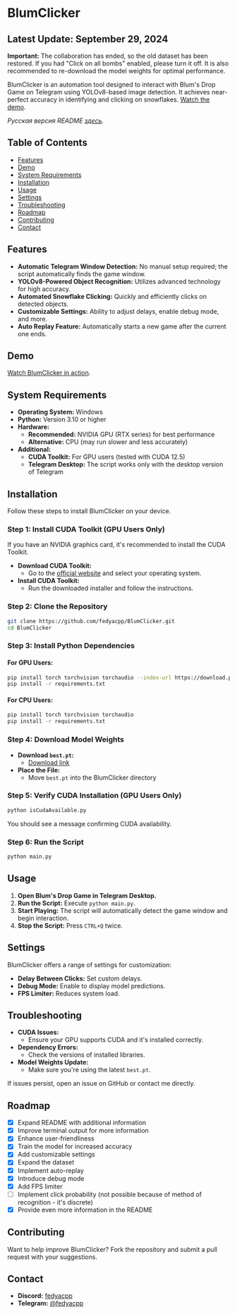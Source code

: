 # BlumClicker

## Latest Update: September 29, 2024

**Important:** The collaboration has ended, so the old dataset has been restored. If you had "Click on all bombs" enabled, please turn it off. It is also recommended to re-download the model weights for optimal performance.

BlumClicker is an automation tool designed to interact with Blum's Drop Game on Telegram using YOLOv8-based image detection. It achieves near-perfect accuracy in identifying and clicking on snowflakes. [Watch the demo](https://photos.app.goo.gl/caVfEjbUsoawek9J8).

*Русская версия README [здесь](https://github.com/fedyacpp/BlumClicker/blob/main/README_ru.md).*

## Table of Contents

- [Features](#features)
- [Demo](#demo)
- [System Requirements](#system-requirements)
- [Installation](#installation)
- [Usage](#usage)
- [Settings](#settings)
- [Troubleshooting](#troubleshooting)
- [Roadmap](#roadmap)
- [Contributing](#contributing)
- [Contact](#contact)

## Features

- **Automatic Telegram Window Detection:** No manual setup required; the script automatically finds the game window.
- **YOLOv8-Powered Object Recognition:** Utilizes advanced technology for high accuracy.
- **Automated Snowflake Clicking:** Quickly and efficiently clicks on detected objects.
- **Customizable Settings:** Ability to adjust delays, enable debug mode, and more.
- **Auto Replay Feature:** Automatically starts a new game after the current one ends.

## Demo

[Watch BlumClicker in action](https://photos.app.goo.gl/caVfEjbUsoawek9J8).

## System Requirements

- **Operating System:** Windows
- **Python:** Version 3.10 or higher
- **Hardware:**
  - **Recommended:** NVIDIA GPU (RTX series) for best performance
  - **Alternative:** CPU (may run slower and less accurately)
- **Additional:**
  - **CUDA Toolkit:** For GPU users (tested with CUDA 12.5)
  - **Telegram Desktop:** The script works only with the desktop version of Telegram

## Installation

Follow these steps to install BlumClicker on your device.

### Step 1: Install CUDA Toolkit (GPU Users Only)

If you have an NVIDIA graphics card, it's recommended to install the CUDA Toolkit.

- **Download CUDA Toolkit:**
  - Go to the [official website](https://developer.nvidia.com/cuda-downloads) and select your operating system.
- **Install CUDA Toolkit:**
  - Run the downloaded installer and follow the instructions.

### Step 2: Clone the Repository

```bash
git clone https://github.com/fedyacpp/BlumClicker.git
cd BlumClicker
```

### Step 3: Install Python Dependencies

#### For GPU Users:

```bash
pip install torch torchvision torchaudio --index-url https://download.pytorch.org/whl/cu121
pip install -r requirements.txt
```

#### For CPU Users:

```bash
pip install torch torchvision torchaudio
pip install -r requirements.txt
```

### Step 4: Download Model Weights

- **Download `best.pt`:**
  - [Download link](https://drive.google.com/file/d/1lUTl4GulseoWs_vhPnYp0qkIYaumKMNg/view?usp=sharing)
- **Place the File:**
  - Move `best.pt` into the BlumClicker directory

### Step 5: Verify CUDA Installation (GPU Users Only)

```bash
python isCudaAvailable.py
```

You should see a message confirming CUDA availability.

### Step 6: Run the Script

```bash
python main.py
```

## Usage

1. **Open Blum's Drop Game in Telegram Desktop.**
2. **Run the Script:** Execute `python main.py`.
3. **Start Playing:** The script will automatically detect the game window and begin interaction.
4. **Stop the Script:** Press `CTRL+Q` twice.

## Settings

BlumClicker offers a range of settings for customization:

- **Delay Between Clicks:** Set custom delays.
- **Debug Mode:** Enable to display model predictions.
- **FPS Limiter:** Reduces system load.

## Troubleshooting

- **CUDA Issues:**
  - Ensure your GPU supports CUDA and it's installed correctly.
- **Dependency Errors:**
  - Check the versions of installed libraries.
- **Model Weights Update:**
  - Make sure you're using the latest `best.pt`.

If issues persist, open an issue on GitHub or contact me directly.

## Roadmap

- [x] Expand README with additional information
- [x] Improve terminal output for more information
- [x] Enhance user-friendliness
- [x] Train the model for increased accuracy
- [x] Add customizable settings
- [x] Expand the dataset
- [x] Implement auto-replay
- [x] Introduce debug mode
- [x] Add FPS limiter
- [ ] Implement click probability (not possible because of method of recognition - it's discrete)
- [x] Provide even more information in the README

## Contributing

Want to help improve BlumClicker? Fork the repository and submit a pull request with your suggestions.

## Contact

- **Discord:** [fedyacpp](https://discord.com/users/fedyacpp)
- **Telegram:** [@fedyacpp](https://t.me/fedyacpp)
